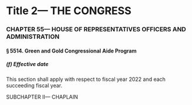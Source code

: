 
# Title 2— THE CONGRESS
### CHAPTER 55— HOUSE OF REPRESENTATIVES OFFICERS AND ADMINISTRATION
#### § 5514. Green and Gold Congressional Aide Program
##### (f) Effective date

This section shall apply with respect to fiscal year 2022 and each succeeding fiscal year.

SUBCHAPTER II— CHAPLAIN
